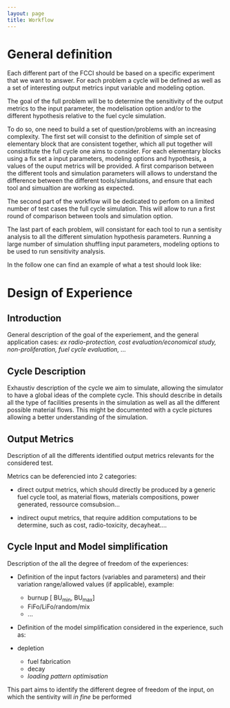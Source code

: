 ```yaml
---
layout: page
title: Workflow
---
```


# General definition

Each different part of the FCCI should be based on a specific experiment that we
want to answer.  For each problem a cycle will be defined as well as a set of
interesting output metrics input variable and modeling option.


The goal of the full problem will be to determine the sensitivity of the output
metrics to the input parameter, the modelisation option and/or to the different
hypothesis relative to the fuel cycle simulation.


To do so, one need to build a set of question/problems with an increasing
complexity. 
The first set will consist to the definition of simple set of elementary block
that are consistent together, which all put together will consistitute the full
cycle one aims to consider.
For each elementary blocks using a fix set a input parameters, modeling options
and hypothesis, a values of the ouput metrics will be provided. A first
comparison between the different tools and simulation parameters will allows to
understand the difference between the different tools/simulations, and ensure
that each tool and simualtion are working as expected.

The second part of the workflow will be dedicated to perfom on a limited number
of test cases the full cycle simulation. This will allow to run a first round of
comparison between tools and simulation option.


The last part of each problem, will consistant for each tool to run a sentisity
analysis to all the different simulation hypothesis parameters. Running a large
number of simulation shuffling input parameters, modeling options to be used to
run sensitivity analysis.


In the follow one can find an example of what a test should look like:

# Design of Experience

## Introduction

General description of the goal of the experiement, and the general application cases:
*ex radio-protection, cost evaluation/economical study, non-proliferation, fuel
cycle evaluation, ...*

## Cycle Description
Exhaustiv description of the cycle we aim to simulate, allowing the simulator to
have a global ideas of the complete cycle.
This should describe in details all the type of facilities presents in the
simulation as well as all the different possible material flows. This might be
documented with a cycle pictures allowing a better understanding of the
simulation.

## Output Metrics
Description of all the differents identified output metrics relevants for the
considered test.

Metrics can be deferencied into 2 categories:

- direct output metrics, which should directly be produced by a generic fuel
  cycle tool, as material flows, materials compositions, power generated,
  ressource comsubsion...

- indirect ouput metrics, that require addition computations to be determine, such as
  cost, radio-toxicity, decayheat....


## Cycle Input and Model simplification
Description of the all the degree of freedom of the experiences:

- Definition of the input factors (variables and parameters) and their variation
  range/allowed values (if applicable), example:

  - burnup [ BU<sub>min</sub>, BU<sub>max</sub>]
  - FiFo/LiFo/random/mix
  - ...

- Definition of the model simplification considered in the experience, such as:

- depletion
  - fuel fabrication
  - decay
  - *loading pattern optimisation*

This part aims to identify the different degree of freedom of the input, on
which the sentivity will *in fine* be performed
